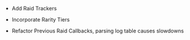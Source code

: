 * Add Raid Trackers

* Incorporate Rarity Tiers

* Refactor Previous Raid Callbacks, parsing log table causes slowdowns
